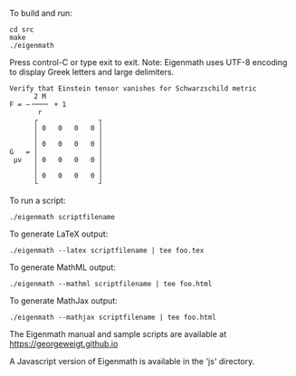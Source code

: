 To build and run:

	cd src
	make
	./eigenmath

Press control-C or type exit to exit. Note: Eigenmath uses UTF-8 encoding to display Greek letters and large delimiters.

	Verify that Einstein tensor vanishes for Schwarzschild metric
	      2 M     
	F = −╶───╴ + 1
	       r      
	      ┌               ┐
	      │ 0   0   0   0 │
	      │               │
	      │ 0   0   0   0 │
	G   = │               │
	 μν   │ 0   0   0   0 │
	      │               │
	      │ 0   0   0   0 │
	      └               ┘

To run a script:

	./eigenmath scriptfilename

To generate LaTeX output:

	./eigenmath --latex scriptfilename | tee foo.tex

To generate MathML output:

	./eigenmath --mathml scriptfilename | tee foo.html

To generate MathJax output:

	./eigenmath --mathjax scriptfilename | tee foo.html

The Eigenmath manual and sample scripts are available at https://georgeweigt.github.io

A Javascript version of Eigenmath is available in the 'js' directory.
